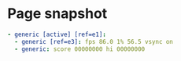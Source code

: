 # Page snapshot

```yaml
- generic [active] [ref=e1]:
  - generic [ref=e3]: fps 86.0 1% 56.5 vsync on
  - generic: score 00000000 hi 00000000
```